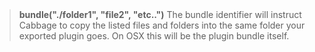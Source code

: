 <a name="bundle"><h3 style="padding-top: 40px; margin-top: 40px;"></h3></a>
>**bundle("./folder1", "file2", "etc..")** The bundle identifier will instruct Cabbage to copy the listed files and folders into the same folder your exported plugin goes. On OSX this will be the plugin bundle itself. 